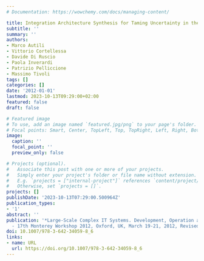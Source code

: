 ```yaml
---
# Documentation: https://wowchemy.com/docs/managing-content/

title: Integration Architecture Synthesis for Taming Uncertainty in the Digital Space
subtitle: ''
summary: ''
authors:
- Marco Autili
- Vittorio Cortellessa
- Davide Di Ruscio
- Paola Inverardi
- Patrizio Pelliccione
- Massimo Tivoli
tags: []
categories: []
date: '2012-01-01'
lastmod: 2023-10-13T09:29:00+02:00
featured: false
draft: false

# Featured image
# To use, add an image named `featured.jpg/png` to your page's folder.
# Focal points: Smart, Center, TopLeft, Top, TopRight, Left, Right, BottomLeft, Bottom, BottomRight.
image:
  caption: ''
  focal_point: ''
  preview_only: false

# Projects (optional).
#   Associate this post with one or more of your projects.
#   Simply enter your project's folder or file name without extension.
#   E.g. `projects = ["internal-project"]` references `content/project/deep-learning/index.md`.
#   Otherwise, set `projects = []`.
projects: []
publishDate: '2023-10-13T07:29:00.500964Z'
publication_types:
- '1'
abstract: ''
publication: '*Large-Scale Complex IT Systems. Development, Operation and Management
  - 17th Monterey Workshop 2012, Oxford, UK, March 19-21, 2012, Revised Selected Papers*'
doi: 10.1007/978-3-642-34059-8_6
links:
- name: URL
  url: https://doi.org/10.1007/978-3-642-34059-8_6
---
```

